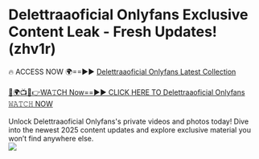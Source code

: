 # Delettraaoficial Onlyfans Exclusive Content Leak - Fresh Updates! (zhv1r)

🔥 ACCESS NOW 🌍==►► <a href="https://tinyurl.com/kvy9nzfs" rel="nofollow">Delettraaoficial Onlyfans Latest Collection</a>
<br><br>
[🔴🌍📺📱👉WA𝚃CH Now==►► CLICK HERE TO Delettraaoficial Onlyfans 𝚆𝙰𝚃𝙲𝙷 NOW](https://tinyurl.com/kvy9nzfs)
<br><br>
Unlock Delettraaoficial Onlyfans's private videos and photos today! Dive into the newest 2025 content updates and explore exclusive material you won’t find anywhere else.
<br>
<a href="https://tinyurl.com/kvy9nzfs" rel="nofollow" data-target="animated-image.originalLink"><img src="https://camo.githubusercontent.com/8a4f000d20f83aca3bf7ec5f350d767afa0574a8a352519fd8cfa583a6f93a33/68747470733a2f2f692e696d6775722e636f6d2f644a486b345a712e676966" data-canonical-src="https://i.imgur.com/dJHk4Zq.gif" style="max-width: 100%; display: inline-block;" data-target="animated-image.originalImage"></a>
<br>
